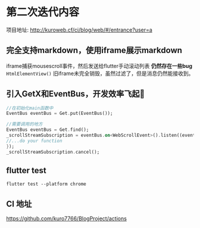 # 第二次迭代内容
项目地址: http://kuroweb.cf/ci/blog/web/#/entrance?user=a

## 完全支持markdown，使用iframe展示markdown
iframe捕获mousescroll事件，然后发送给flutter手动滚动列表
**仍然存在一些bug**
```HtmlElementView()``` 旧iframe未完全销毁，虽然过滤了，但是消息仍然能接收到。

## 引入GetX和EventBus，开发效率飞起🚀
```dart
//在初始化main函数中
EventBus eventBus = Get.put(EventBus());

//需要调用的地方
EventBus eventBus = Get.find();
_scrollStreamSubscription = eventBus.on<WebScrollEvent>().listen((event) {
//...do your function
});
_scrollStreamSubscription.cancel();
```
## flutter test
```flutter test --platform chrome```

## CI 地址
https://github.com/kuro7766/BlogProject/actions

